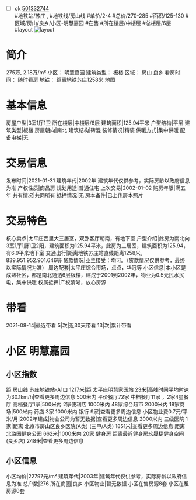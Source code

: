 - [ ] ok [501332744](https://bj.5i5j.com/ershoufang/501332744.html)  
 #地铁站/苏庄 ,  #地铁线/房山线
#单价/2-4 #总价/270-285 #面积/125-130   #区域/房山/良乡/小区-明慧嘉园 #在售 #所在楼层/中楼层 #总楼层/6层 #layout 
![layout](http://image2a.5i5j.com/scm/HOUSE_CUSTOMER/68de9e8855584dd9940df9057972fa75.jpg_P5.jpg) 
# 简介 
 275万,  2.18万/m² 
小区： 明慧嘉园
建筑类型： 板楼
区域： 房山 良乡
看房时间： 随时看房
地铁： 距离地铁苏庄1258米 地图
# 基本信息 
 房屋户型|3室1厅1卫
所在楼层|中楼层/6层
建筑面积|125.94平米
户型结构|平层
建筑类型|板楼
房屋朝向|南北
建筑结构|砖混
装修情况|精装
供暖方式|集中供暖
配备电梯|无
# 交易信息 
 发布时间|2021-01-31
建筑年代|2002年|建筑年代仅供参考，实际房龄以政府信息为准
产权性质|商品房
规划用途|普通住宅
上次交易|2002-01-02
购房年限|满五年
共有情况|共同所有
抵押情况|无
房本备件|已上传房本照片
# 交易特色 
 核心卖点|太平庄西里大三居室，双卧客厅朝南，有地下室
户型介绍|此房为南北向3室1厅1厨1卫2阳，建筑面积为125.94平米，此房为三居室，建筑面积为125.94，有6.9平米地下室
交通出行|距离地铁苏庄站直线距离1258米，839.951.952.901.646等
贷款情况|业主接受：均可。（贷款情况仅供参考，最终以实际情况为准）
周边配套|太平庄综合市场，点点，华冠等
小区信息|本小区是成熟社区，都是南北通透6层板楼，建成于2001到2002年，物业为0.5元民水民电，集中供暖
权属抵押|产权清晰，放心房源
# 带看 
 2021-08-14|最近带看	 5|次|近30天带看	 13|次|累计带看
# 小区 明慧嘉园
## 小区指数 
 距 房山线 苏庄地铁站-A1口 1217米|距 太平庄明慧家园站 23米|高峰时间平均时速为30.1km/h|查看更多周边信息
500米内 平价餐厅72家
中档餐厅11家 ，2家4星餐厅
高档餐厅1家|500米内 2家便利店
1000米内 48家综合超市
2000米内 18家商场|500米内 药店 3家
1000米内 银行 9家|查看更多周边信息
小区物业费0.7元/平米/月|2002年建成|物业公司为暂无数据|查看更多周边信息
2000米内 三级医院 1家|距离 北京市房山区良乡医院(A类) (三甲/A类) 1851米|查看更多周边信息
距离 北潞园健身公园 662米|1000米内 20家 健身房
距离最近健身房玖晟捷健身空间(良乡店) 248米|查看更多周边信息
## 小区信息 
 小区均价|22797元/m²
建筑年代|2003年|建筑年代仅供参考，实际房龄以政府信息为准
总户数|276
所在商圈|良乡
小区物业|暂无数据
小区在售房源8套
小区在租房源0套
